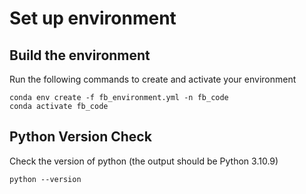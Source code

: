 # Set up environment


## Build the environment
Run the following commands to create and activate your environment
```
conda env create -f fb_environment.yml -n fb_code
conda activate fb_code
```
 
## Python Version Check
Check the version of python (the output should be Python 3.10.9)
```
python --version
```
